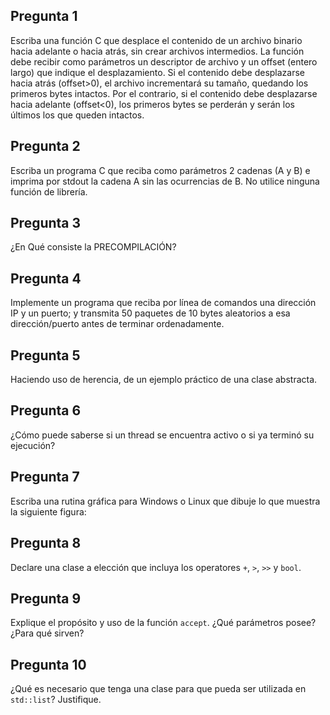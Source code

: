 ## Pregunta 1

Escriba una función C que desplace el contenido de un archivo binario hacia adelante o hacia atrás, sin crear archivos intermedios. La función debe recibir como parámetros un descriptor de archivo y un offset (entero largo) que indique el desplazamiento. Si el contenido debe desplazarse hacia atrás (offset>0), el archivo incrementará su tamaño, quedando los primeros bytes intactos. Por el contrario, si el contenido debe desplazarse hacia adelante (offset<0), los primeros bytes se perderán y serán los últimos los que queden intactos.

## Pregunta 2
Escriba un programa C que reciba como parámetros 2 cadenas (A y B) e imprima por stdout la cadena A sin las ocurrencias de B. No utilice ninguna función de librería.

## Pregunta 3
¿En Qué consiste la PRECOMPILACIÓN?

## Pregunta 4
Implemente un programa que reciba por línea de comandos una dirección IP y un puerto; y transmita 50 paquetes de 10 bytes aleatorios a esa dirección/puerto antes de terminar ordenadamente.

## Pregunta 5
Haciendo uso de herencia, de un ejemplo práctico de una clase abstracta.

## Pregunta 6
¿Cómo puede saberse si un thread se encuentra activo o si ya terminó su ejecución?

## Pregunta 7
Escriba una rutina gráfica para Windows o Linux que dibuje lo que muestra la siguiente figura:

## Pregunta 8
Declare una clase a elección que incluya los operatores ``+``, ``>``, ``>>`` y ``bool``.

## Pregunta 9
Explique el propósito y uso de la función ``accept``. ¿Qué parámetros posee? ¿Para qué sirven?

## Pregunta 10
¿Qué es necesario que tenga una clase para que pueda ser utilizada en ``std::list``? Justifique.


